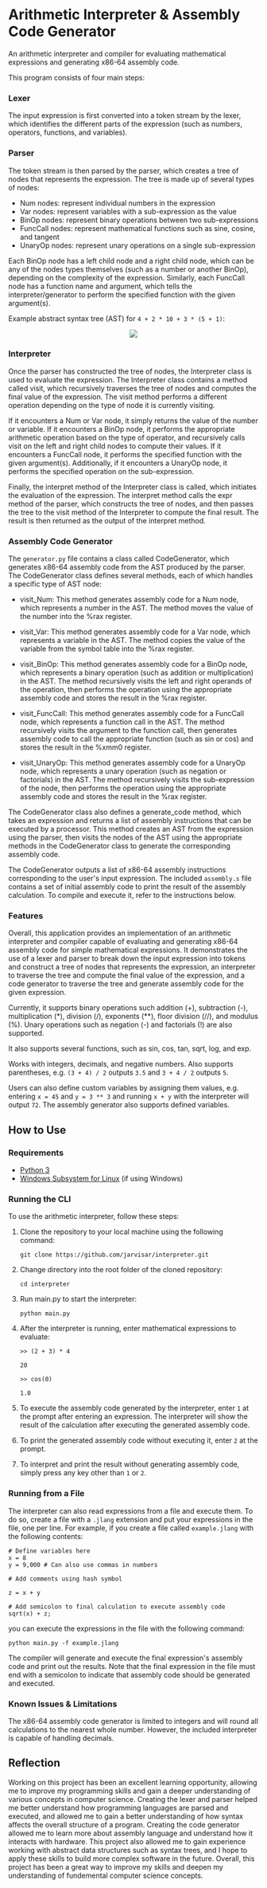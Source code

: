 # Arithmetic Interpreter & Assembly Code Generator
An arithmetic interpreter and compiler for evaluating mathematical expressions and generating x86-64 assembly code.

This program consists of four main steps:

### Lexer
The input expression is first converted into a token stream by the lexer, which identifies the different parts of the expression (such as numbers, operators, functions, and variables).

### Parser
The token stream is then parsed by the parser, which creates a tree of nodes that represents the expression. The tree is made up of several types of nodes: 

* Num nodes: represent individual numbers in the expression
* Var nodes: represent variables with a sub-expression as the value
* BinOp nodes: represent binary operations between two sub-expressions
* FuncCall nodes: represent mathematical functions such as sine, cosine, and tangent 
* UnaryOp nodes: represent unary operations on a single sub-expression

Each BinOp node has a left child node and a right child node, which can be any of the nodes types themselves (such as a number or another BinOp), depending on the complexity of the expression. Similarly, each FuncCall node has a function name and argument, which tells the interpreter/generator to perform the specified function with the given argument(s).

Example abstract syntax tree (AST) for `4 + 2 * 10 + 3 * (5 + 1)`:

<p align="center">
  <img src="https://keleshev.com/abstract-syntax-tree-an-example-in-c/ast.svg"/>
</p>

### Interpreter
Once the parser has constructed the tree of nodes, the Interpreter class is used to evaluate the expression. The Interpreter class contains a method called visit, which recursively traverses the tree of nodes and computes the final value of the expression. The visit method performs a different operation depending on the type of node it is currently visiting.

If it encounters a Num or Var node, it simply returns the value of the number or variable. If it encounters a BinOp node, it performs the appropriate arithmetic operation based on the type of operator, and recursively calls visit on the left and right child nodes to compute their values. If it encounters a FuncCall node, it performs the specified function with the given argument(s). Additionally, if it encounters a UnaryOp node, it performs the specified operation on the sub-expression.

Finally, the interpret method of the Interpreter class is called, which initiates the evaluation of the expression. The interpret method calls the expr method of the parser, which constructs the tree of nodes, and then passes the tree to the visit method of the Interpreter to compute the final result. The result is then returned as the output of the interpret method.

### Assembly Code Generator

The `generator.py` file contains a class called CodeGenerator, which generates x86-64 assembly code from the AST produced by the parser. The CodeGenerator class defines several methods, each of which handles a specific type of AST node:

* visit_Num: This method generates assembly code for a Num node, which represents a number in the AST. The method moves the value of the number into the %rax register.

* visit_Var: This method generates assembly code for a Var node, which represents a variable in the AST. The method copies the value of the variable from the symbol table into the %rax register.

* visit_BinOp: This method generates assembly code for a BinOp node, which represents a binary operation (such as addition or multiplication) in the AST. The method recursively visits the left and right operands of the operation, then performs the operation using the appropriate assembly code and stores the result in the %rax register.

* visit_FuncCall: This method generates assembly code for a FuncCall node, which represents a function call in the AST. The method recursively visits the argument to the function call, then generates assembly code to call the appropriate function (such as sin or cos) and stores the result in the %xmm0 register.

* visit_UnaryOp: This method generates assembly code for a UnaryOp node, which represents a unary operation (such as negation or factorials) in the AST. The method recursively visits the sub-expression of the node, then performs the operation using the appropriate assembly code and stores the result in the %rax register.

The CodeGenerator class also defines a generate_code method, which takes an expression and returns a list of assembly instructions that can be executed by a processor. This method creates an AST from the expression using the parser, then visits the nodes of the AST using the appropriate methods in the CodeGenerator class to generate the corresponding assembly code.

The CodeGenerator outputs a list of x86-64 assembly instructions corresponding to the user's input expression. The included `assembly.s` file contains a set of initial assembly code to print the result of the assembly calculation. To compile and execute it, refer to the instructions below.

### Features
Overall, this application provides an implementation of an arithmetic interpreter and compiler capable of evaluating and generating x86-64 assembly code for simple mathematical expressions. It demonstrates the use of a lexer and parser to break down the input expression into tokens and construct a tree of nodes that represents the expression, an interpreter to traverse the tree and compute the final value of the expression, and a code generator to traverse the tree and generate assembly code for the given expression.

Currently, it supports binary operations such addition (+), subtraction (-), multiplication (*), division (/), exponents (**), floor division (//), and modulus (%). Unary operations such as negation (-) and factorials (!) are also supported.

It also supports several functions, such as sin, cos, tan, sqrt, log, and exp.

Works with integers, decimals, and negative numbers. Also supports parentheses, e.g. `(3 + 4) / 2` outputs `3.5` and `3 + 4 / 2` outputs `5`.

Users can also define custom variables by assigning them values, e.g. entering `x = 45` and `y = 3 ** 3` and running `x + y` with the interpreter will output `72`. The assembly generator also supports defined variables.

## How to Use

### Requirements

* [Python 3](https://www.python.org/)
* [Windows Subsystem for Linux](https://learn.microsoft.com/en-us/windows/wsl/install) (if using Windows)

### Running the CLI

To use the arithmetic interpreter, follow these steps:

1. Clone the repository to your local machine using the following command:

	`git clone https://github.com/jarvisar/interpreter.git`
    
2. Change directory into the root folder of the cloned repository:

	`cd interpreter`
    
3. Run main.py to start the interpreter:

	`python main.py`
    
4. After the interpreter is running, enter mathematical expressions to evaluate:

	`>> (2 + 3) * 4`
    
    `20`
    
    
    `>> cos(0)`
    
    `1.0`
    
5. To execute the assembly code generated by the interpreter, enter `1` at the prompt after entering an expression. The interpreter will show the result of the calculation after executing the generated assembly code.
6. To print the generated assembly code without executing it, enter `2` at the prompt.
7. To interpret and print the result without generating assembly code, simply press any key other than `1` or `2`.
     
### Running from a File

The interpreter can also read expressions from a file and execute them. To do so, create a file with a `.jlang` extension and put your expressions in the file, one per line. For example, if you create a file called `example.jlang` with the following contents:

	# Define variables here
	x = 8 
	y = 9,000 # Can also use commas in numbers

	# Add comments using hash symbol

	z = x + y

	# Add semicolon to final calculation to execute assembly code
	sqrt(x) + z;
	
you can execute the expressions in the file with the following command:

`python main.py -f example.jlang`
	
The compiler will generate and execute the final expression's assembly code and print out the results. Note that the final expression in the file must end with a semicolon to indicate that assembly code should be generated and executed.
 
### Known Issues & Limitations

The x86-64 assembly code generator is limited to integers and will round all calculations to the nearest whole number. However, the included interpreter is capable of handling decimals.

## Reflection

Working on this project has been an excellent learning opportunity, allowing me to improve my programming skills and gain a deeper understanding of various concepts in computer science. Creating the lexer and parser helped me better understand how programming languages are parsed and executed, and allowed me to gain a better understanding of how syntax affects the overall structure of a program. Creating the code generator allowed me to learn more about assembly language and understand how it interacts with hardware. This project also allowed me to gain experience working with abstract data structures such as syntax trees, and I hope to apply these skills to build more complex software in the future. Overall, this project has been a great way to improve my skills and deepen my understanding of fundemental computer science concepts.
